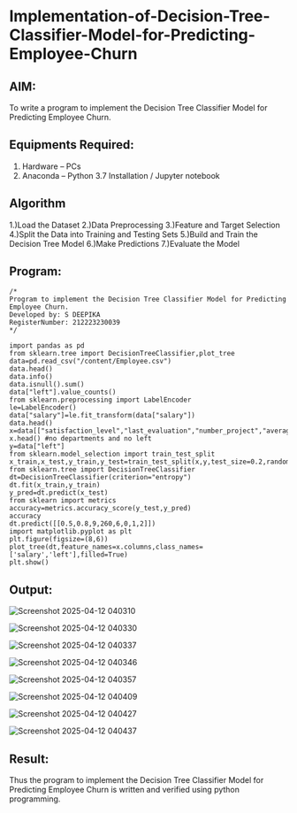 # Implementation-of-Decision-Tree-Classifier-Model-for-Predicting-Employee-Churn

## AIM:
To write a program to implement the Decision Tree Classifier Model for Predicting Employee Churn.

## Equipments Required:
1. Hardware – PCs
2. Anaconda – Python 3.7 Installation / Jupyter notebook

## Algorithm
1.)Load the Dataset
2.)Data Preprocessing
3.)Feature and Target Selection
4.)Split the Data into Training and Testing Sets
5.)Build and Train the Decision Tree Model
6.)Make Predictions
7.)Evaluate the Model
## Program:
```
/*
Program to implement the Decision Tree Classifier Model for Predicting Employee Churn.
Developed by: S DEEPIKA
RegisterNumber: 212223230039
*/

import pandas as pd
from sklearn.tree import DecisionTreeClassifier,plot_tree
data=pd.read_csv("/content/Employee.csv")
data.head()
data.info()
data.isnull().sum()
data["left"].value_counts()
from sklearn.preprocessing import LabelEncoder
le=LabelEncoder()
data["salary"]=le.fit_transform(data["salary"])
data.head()
x=data[["satisfaction_level","last_evaluation","number_project","average_montly_hours","time_spend_company","Work_accident","promotion_last_5years","salary"]]
x.head() #no departments and no left
y=data["left"]
from sklearn.model_selection import train_test_split
x_train,x_test,y_train,y_test=train_test_split(x,y,test_size=0.2,random_state=100)
from sklearn.tree import DecisionTreeClassifier
dt=DecisionTreeClassifier(criterion="entropy")
dt.fit(x_train,y_train)
y_pred=dt.predict(x_test)
from sklearn import metrics
accuracy=metrics.accuracy_score(y_test,y_pred)
accuracy
dt.predict([[0.5,0.8,9,260,6,0,1,2]])
import matplotlib.pyplot as plt
plt.figure(figsize=(8,6))
plot_tree(dt,feature_names=x.columns,class_names=['salary','left'],filled=True)
plt.show()

```

## Output:


![Screenshot 2025-04-12 040310](https://github.com/user-attachments/assets/1c4eb0b4-4ae1-4670-a8db-52cac21fb82e)

![Screenshot 2025-04-12 040330](https://github.com/user-attachments/assets/b64da0a9-6b7f-4687-ad65-6433d15aea59)

![Screenshot 2025-04-12 040337](https://github.com/user-attachments/assets/2d2e07b4-ddbb-46fb-8c69-f6f3dc1af113)

![Screenshot 2025-04-12 040346](https://github.com/user-attachments/assets/04484f52-b90f-4583-93ca-8caa48b46941)

![Screenshot 2025-04-12 040357](https://github.com/user-attachments/assets/b2209008-6019-41ec-8097-67d8d6c6c222)

![Screenshot 2025-04-12 040409](https://github.com/user-attachments/assets/e649fff1-8b84-4871-b045-e3fb7c08f262)

![Screenshot 2025-04-12 040427](https://github.com/user-attachments/assets/d55ff8ee-22b7-43b4-8924-c67faf151585)

![Screenshot 2025-04-12 040437](https://github.com/user-attachments/assets/669dfe9a-1b6e-4245-aa77-573ec57294d3)


## Result:
Thus the program to implement the  Decision Tree Classifier Model for Predicting Employee Churn is written and verified using python programming.
